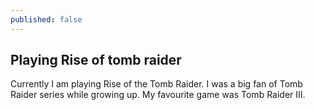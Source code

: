 ```yaml
---
published: false
---
```

## Playing Rise of tomb raider

Currently I am playing Rise of the Tomb Raider. I was a big fan of Tomb Raider series while growing up. My favourite game was Tomb Raider III. 


